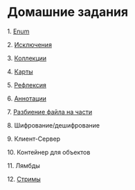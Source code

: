 # Домашние задания

<p>1. <a href="/Enum/src">Enum</a></p>
<p>2. <a href="/Exception/src">Исключения</a></p>
<p>3. <a href="/Lists/src">Коллекции</a></p>
<p>4. <a href="/Maps/src">Карты</a></p>
<p>5. <a href="/Reflection/src">Рефлексия</a></p>
<p>6. <a href="/Annotation/src">Аннотации</a></p>
<p>7. <a href="/SplitFile/src">Разбиение файла на части</a></p>
<p>8. Шифрование/дешифрование</p>
<p>9. Клиент-Сервер</p>
<p>10. Контейнер для объектов</p>
<p>11. Лямбды</p>
<p>12. <a href="/Streams/src">Стримы</a></p>
